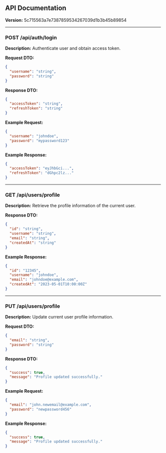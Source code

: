 ## API Documentation

**Version:** 5c715563a7e7387859534267039d1b3b45b89854

---

### POST /api/auth/login

**Description:** Authenticate user and obtain access token.

**Request DTO:**
```json
{
  "username": "string",
  "password": "string"
}
```

**Response DTO:**
```json
{
  "accessToken": "string",
  "refreshToken": "string"
}
```

**Example Request:**
```json
{
  "username": "johndoe",
  "password": "mypassword123"
}
```

**Example Response:**
```json
{
  "accessToken": "eyJhbGci...",
  "refreshToken": "dGhpc2lz..."
}
```

---

### GET /api/users/profile

**Description:** Retrieve the profile information of the current user.

**Response DTO:**
```json
{
  "id": "string",
  "username": "string",
  "email": "string",
  "createdAt": "string"
}
```

**Example Response:**
```json
{
  "id": "12345",
  "username": "johndoe",
  "email": "johndoe@example.com",
  "createdAt": "2023-05-01T10:00:00Z"
}
```

---

### PUT /api/users/profile

**Description:** Update current user profile information.

**Request DTO:**
```json
{
  "email": "string",
  "password": "string"
}
```

**Response DTO:**
```json
{
  "success": true,
  "message": "Profile updated successfully."
}
```

**Example Request:**
```json
{
  "email": "john.newemail@example.com",
  "password": "newpassword456"
}
```

**Example Response:**
```json
{
  "success": true,
  "message": "Profile updated successfully."
}
```
